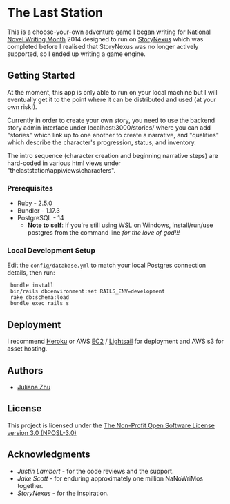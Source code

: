 # The Last Station

This is a choose-your-own adventure game I began writing for [National Novel Writing Month](https://nanowrimo.org/) 2014 designed to run on [StoryNexus](www.storynexus.com) which was completed before I realised that StoryNexus was no longer actively supported, so I ended up writing a game engine.

## Getting Started

At the moment, this app is only able to run on your local machine but I will eventually get it to the point where it can be distributed and used (at your own risk!). 

Currently in order to create your own story, you need to use the backend story admin interface under localhost:3000/stories/ where you can add "stories" which link up to one another to create a narrative, and "qualities" which describe the character's progression, status, and inventory.  

The intro sequence (character creation and beginning narrative steps) are hard-coded in various html views under "thelaststation\app\views\characters".

### Prerequisites
* Ruby - 2.5.0
* Bundler - 1.17.3
* PostgreSQL - 14
  * **Note to self**: If you're still using WSL on Windows, install/run/use postgres from the command line *for the love of god!!!*

### Local Development Setup
Edit the `config/database.yml` to match your local Postgres connection details, then run:

```
 bundle install
 bin/rails db:environment:set RAILS_ENV=development
 rake db:schema:load
 bundle exec rails s
```

## Deployment

I recommend [Heroku](https://www.heroku.com/) or AWS [EC2](https://aws.amazon.com/ec2) / [Lightsail](https://aws.amazon.com/lightsail/) for deployment and AWS s3 for asset hosting.

## Authors
* [Juliana Zhu](https://github.com/riadre)

## License

This project is licensed under the [The Non-Profit Open Software License version 3.0 (NPOSL-3.0)](https://opensource.org/licenses/NPOSL-3.0)

## Acknowledgments

* *Justin Lambert* - for the code reviews and the support.
* *Jake Scott* - for enduring approximately one million NaNoWriMos together.
* *StoryNexus* - for the inspiration.
